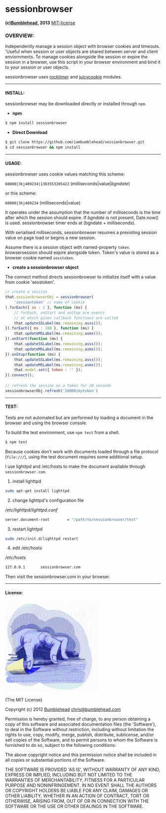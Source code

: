 sessionbrowser
==============
**(c)[Bumblehead][0], 2013** [MIT-license](#license)  

### OVERVIEW:

Independently manage a session object with browser cookies and timeouts. 'Useful when session or user objects are shared between server and client enviornments. To manage cookies alongside the session or expire the session in a browser, use this script in your browser environment and bind it to your session or user objects.

sessionbrowser uses [rocktimer][3] and [juicycookie][4] modules.

[0]: http://www.bumblehead.com                            "bumblehead"
[3]: https://npmjs.org/package/rocktimer                   "rocktimer"
[4]: https://npmjs.org/package/juicycookie               "juicycookie"


------------------------------------------------------------------------------
#### <a id="install"></a>INSTALL:

sessionbrowser may be downloaded directly or installed through `npm`.

 * **npm**   

 ```bash
 $ npm install sessionbrowser
 ```

 * **Direct Download**
 
 ```bash  
 $ git clone https://github.com/iambumblehead/sessionbrowser.git
 $ cd sessionbrowser && npm install
 ```

------------------------------------------------------------------------------
#### <a id="usage"></a>USAGE:

sessionbrowser uses cookie values matching this scheme:
 
  `60000|3kj409234|1383553205422` (milliseconds|value|_bgndate_)
  
or this scheme:

  `60000|3kj409234` (milliseconds|value)
  
It operates under the assumption that the number of milliseconds is the time after which the session should expire. If _bgndate_ is not present, Date.now() is used. sessionbrowser timer ends at (bgndate + milliseconds). 

With serialised milliseconds, sessionbrowser resumes a prexisting session value on page load or begins a new session.

Assume there is a session object with named-property `token`. browsersession should expire alongside token. Token's value is stored as a browser cookie named `sesstoken`.

 * **create a sessionbrowser object**
 
 The connect method directs sessionbrowser to initialize itself with a value from cookie 'sesstoken'.

 ```javascript
 // create a session
 that.sessionbrowserObj = sessionbrowser(
     'sessiontoken' // name of cookie
 ).forEach({ ss : 1 }, function (ms) {
     // forEach, onStart and onStop are events
     // at which given callback functions are called
     that.updateSSLabel(ms.remaining.asss());
 }).forEach({ ms : 100 }, function (ms) {
     that.updateMSLabel(ms.remaining.asms());
 }).onStart(function (ms) {
     that.updateSSLabel(ms.remaining.asss());
     that.updateMSLabel(ms.remaining.asms());
 }).onStop(function (ms) {
     that.updateSSLabel(ms.remaining.asss());
     that.updateMSLabel(ms.remaining.asms());
     that.model.set({ token : '' });
 }).connect(); 
 
 // refresh the session on a token for 20 seconds
 sessionbrowserObj.refresh('20000|mytoken')
 ```


------------------------------------------------------------------------------
#### <a id="test"></a>TEST:

Tests are not automated but are performed by loading a document in the browser and using the browser console.

To build the test environment, use `npm test` from a shell.

```bash
$ npm test
```

Because cookies don't work with documents loaded through a file protocol (`file:///`), using the test document requires some additional setup.

I use lighttpd and /etc/hosts to make the document available through `sessionbrowser.com`.

 1. install lighttpd

 ```bash
 sudo apt-get install lighttpd
 ```

2. change lighttpd's configuration file

 */etc/lighttpd/lighttpd.conf*

 ```bash
 server.document-root        = "/path/to/sessionbrowser/test" 
 ```

3. restart lighttpd

 ```bash
 sudo /etc/init.d/lighttpd restart
 ```
   
4. edit /etc/hosts

 */etc/hosts*

 ```bash
 127.0.0.1       sessionbrowser.com
 ```

Then visit the sessionbrowser.com in your browser.


------------------------------------------------------------------------------
#### <a id="license">License:

 ![scrounge](https://github.com/iambumblehead/scroungejs/raw/master/img/hand.png) 

(The MIT License)

Copyright (c) 2012 [Bumblehead][0] <chris@bumblehead.com>

Permission is hereby granted, free of charge, to any person obtaining a copy of this software and associated documentation files (the 'Software'), to deal in the Software without restriction, including without limitation the rights to use, copy, modify, merge, publish, distribute, sublicense, and/or sell copies of the Software, and to permit persons to whom the Software is furnished to do so, subject to the following conditions:

The above copyright notice and this permission notice shall be included in all copies or substantial portions of the Software.

THE SOFTWARE IS PROVIDED 'AS IS', WITHOUT WARRANTY OF ANY KIND, EXPRESS OR IMPLIED, INCLUDING BUT NOT LIMITED TO THE WARRANTIES OF MERCHANTABILITY, FITNESS FOR A PARTICULAR PURPOSE AND NONINFRINGEMENT. IN NO EVENT SHALL THE AUTHORS OR COPYRIGHT HOLDERS BE LIABLE FOR ANY CLAIM, DAMAGES OR OTHER LIABILITY, WHETHER IN AN ACTION OF CONTRACT, TORT OR OTHERWISE, ARISING FROM, OUT OF OR IN CONNECTION WITH THE SOFTWARE OR THE USE OR OTHER DEALINGS IN THE SOFTWARE.
